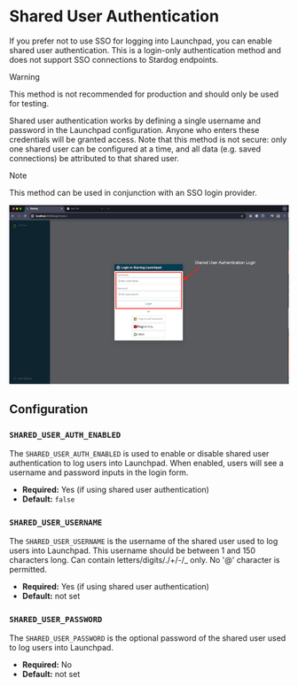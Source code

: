 # Shared User Authentication

If you prefer not to use SSO for logging into Launchpad, you can enable shared user authentication. This is a login-only authentication method and does not support SSO connections to Stardog endpoints.

> [!WARNING] 
> This method is not recommended for production and should only be used for testing.

Shared user authentication works by defining a single username and password in the Launchpad configuration. Anyone who enters these credentials will be granted access. Note that this method is not secure: only one shared user can be configured at a time, and all data (e.g. saved connections) be attributed to that shared user. 

> [!NOTE]
> This method can be used in conjunction with an SSO login provider.

![Shared User Authentication](../assets/shared-user-auth-login.png)

## Configuration

### `SHARED_USER_AUTH_ENABLED`

The `SHARED_USER_AUTH_ENABLED` is used to enable or disable shared user authentication to log users into Launchpad. When enabled, users will see a username and password inputs in the login form. 

- **Required:** Yes (if using shared user authentication)
- **Default:** `false`

### `SHARED_USER_USERNAME`

The `SHARED_USER_USERNAME` is the username of the shared user used to log users into Launchpad. This username should be between 1 and 150 characters long. Can contain letters/digits/./+/-/_ only. No '@' character is permitted.

- **Required:** Yes (if using shared user authentication)
- **Default:** not set

### `SHARED_USER_PASSWORD`

The `SHARED_USER_PASSWORD` is the optional password of the shared user used to log users into Launchpad.

- **Required:** No
- **Default:** not set